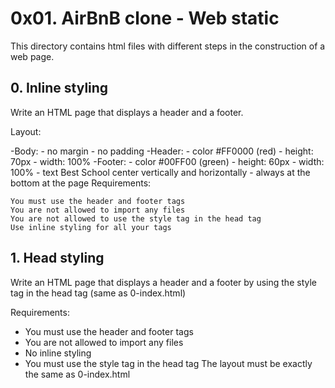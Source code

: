 # 0x01. AirBnB clone - Web static

This directory contains html files with different steps in the construction of a web page.

## 0. Inline styling

Write an HTML page that displays a header and a footer.

Layout:

-Body:
    - no margin
    - no padding
-Header:
    - color #FF0000 (red)
    - height: 70px
    - width: 100%
-Footer:
    - color #00FF00 (green)
    - height: 60px
    - width: 100%
    - text Best School center vertically and horizontally
    - always at the bottom at the page
Requirements:

    You must use the header and footer tags
    You are not allowed to import any files
    You are not allowed to use the style tag in the head tag
    Use inline styling for all your tags

## 1. Head styling

Write an HTML page that displays a header and a footer by using the style tag in the head tag (same as 0-index.html)

Requirements:

- You must use the header and footer tags
- You are not allowed to import any files
- No inline styling
- You must use the style tag in the head tag
The layout must be exactly the same as 0-index.html